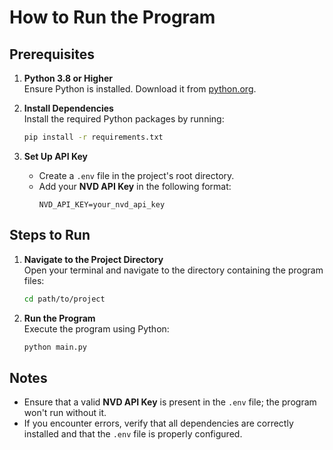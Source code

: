 # How to Run the Program

## Prerequisites

1. **Python 3.8 or Higher**  
   Ensure Python is installed. Download it from [python.org](https://www.python.org/).

2. **Install Dependencies**  
   Install the required Python packages by running:  
   ```bash
   pip install -r requirements.txt
   ```

3. **Set Up API Key**  
   - Create a `.env` file in the project's root directory.  
   - Add your **NVD API Key** in the following format:  
     ```
     NVD_API_KEY=your_nvd_api_key
     ```

## Steps to Run

1. **Navigate to the Project Directory**  
   Open your terminal and navigate to the directory containing the program files:  
   ```bash
   cd path/to/project
   ```

2. **Run the Program**  
   Execute the program using Python:  
   ```bash
   python main.py
   ```

## Notes

- Ensure that a valid **NVD API Key** is present in the `.env` file; the program won't run without it.
- If you encounter errors, verify that all dependencies are correctly installed and that the `.env` file is properly configured.
